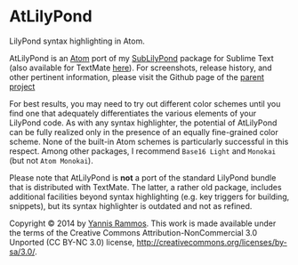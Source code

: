 AtLilyPond
==========

LilyPond syntax highlighting in Atom.

AtLilyPond is an [Atom](http://atom.io) port of my [SubLilyPond](https://www.github.com/yrammos/SubLilyPond) package for Sublime Text (also available for TextMate [here](https://www.github.com/yrammos/tmLilyPond)). For screenshots, release history, and other pertinent information, please visit the Github page of the [parent project](https://www.github.com/yrammos/SubLilyPond)

For best results, you may need to try out different color schemes until you find one that adequately differentiates the various elements of your LilyPond code. As with any syntax highlighter, the potential of AtLilyPond can be fully realized only in the presence of an equally fine-grained color scheme. None of the built-in Atom schemes is particularly successful in this respect. Among other packages, I recommend `Base16 Light` and `Monokai` (but not `Atom Monokai`).

Please note that AtLilyPond is **not** a port of the standard LilyPond bundle that is distributed with TextMate. The latter, a rather old package, includes additional facilities beyond syntax highlighting (e.g. key triggers for building, snippets), but its syntax highlighter is outdated and not as refined.

Copyright © 2014 by [Yannis Rammos](http://www.twitter.com/yannisrammos). This work is made available under the terms of the Creative Commons Attribution-NonCommercial 3.0 Unported (CC BY-NC 3.0) license, <http://creativecommons.org/licenses/by-sa/3.0/>.
